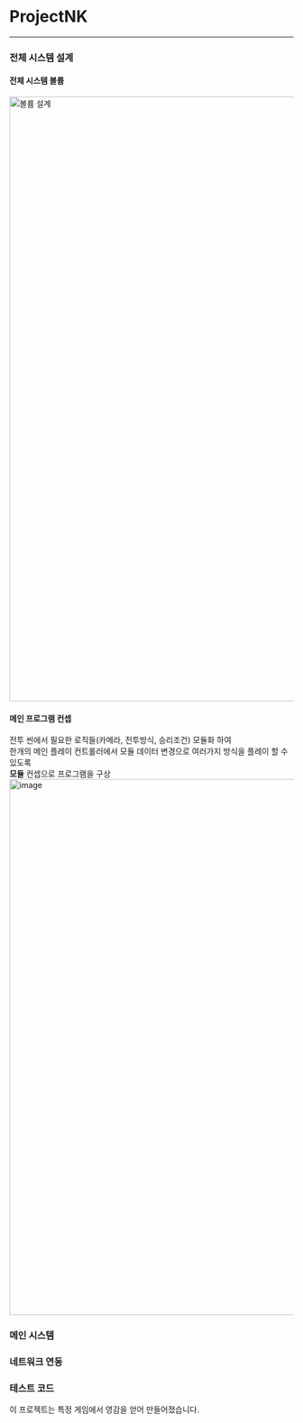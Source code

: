 # ProjectNK
---
### 전체 시스템 설계
#### 전체 시스템 볼륨
<img width="1073" alt="볼륨 설계" src="https://github.com/user-attachments/assets/b96ed11e-d407-471b-9560-bc1b4f384a79" />

#### 메인 프로그램 컨셉
전투 씬에서 필요한 로직들(카메라, 전투방식, 승리조건) 모듈화 하여 <br> 한개의 메인 플레이 컨트롤러에서 모듈 데이터 변경으로 여러가지 방식을 플레이 할 수 있도록 </br> **모듈** 컨셉으로 프로그램을 구상 </br>
<img width="951" alt="image" src="https://github.com/user-attachments/assets/2e7c62f8-214e-4890-8cc2-9a2994930acd" />


### 메인 시스템

### 네트워크 연동

### 테스트 코드




이 프로젝트는 특정 게임에서 영감을 얻어 만들어졌습니다.
